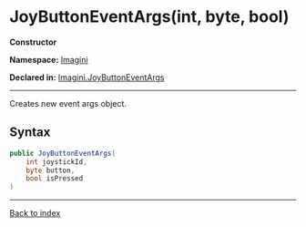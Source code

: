# JoyButtonEventArgs(int, byte, bool)

**Constructor**

**Namespace:** [Imagini](Imagini.md)

**Declared in:** [Imagini.JoyButtonEventArgs](Imagini.JoyButtonEventArgs.md)

------



Creates new event args object.


## Syntax

```csharp
public JoyButtonEventArgs(
	int joystickId,
	byte button,
	bool isPressed
)
```

------

[Back to index](index.md)